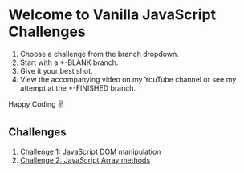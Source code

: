 # Welcome to Vanilla JavaScript Challenges

1. Choose a challenge from the branch dropdown.
2. Start with a *-BLANK branch.
3. Give it your best shot.
4. View the accompanying video on my YouTube channel or see my attempt at the *-FINISHED branch.

Happy Coding ✌️

## Challenges
1. [Challenge 1: JavaScript DOM manipulation](https://github.com/coding-in-public/vanilla-javascript-challenges/tree/challenge-1-BLANK)
2. [Challenge 2: JavaScript Array methods](https://github.com/coding-in-public/vanilla-javascript-challenges/tree/challenge-2-BLANK)
